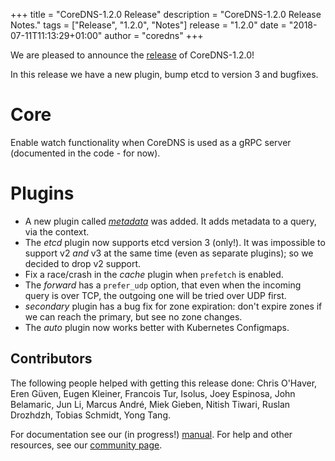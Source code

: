 +++
title = "CoreDNS-1.2.0 Release"
description = "CoreDNS-1.2.0 Release Notes."
tags = ["Release", "1.2.0", "Notes"]
release = "1.2.0"
date = "2018-07-11T11:13:29+01:00"
author = "coredns"
+++

We are pleased to announce the [release](https://github.com/coredns/coredns/releases/tag/v1.2.0) of
CoreDNS-1.2.0!

In this release we have a new plugin, bump etcd to version 3 and bugfixes.

# Core

Enable watch functionality when CoreDNS is used as a gRPC server (documented in the code - for now).

# Plugins

* A new plugin called [*metadata*](/plugins/metadata) was added. It adds metadata to a query, via the context.
* The *etcd* plugin now supports etcd version 3 (only!). It was impossible to support v2 *and* v3 at
  the same time (even as separate plugins); so we decided to drop v2 support.
* Fix a race/crash in the *cache* plugin when `prefetch` is enabled.
* The *forward* has a `prefer_udp` option, that even when the incoming query is over TCP, the
  outgoing one will be tried over UDP first.
* *secondary* plugin has a bug fix for zone expiration: don't expire zones if we can reach the
  primary, but see no zone changes.
* The *auto* plugin now works better with Kubernetes Configmaps.

## Contributors

The following people helped with getting this release done:
Chris O'Haver,
Eren Güven,
Eugen Kleiner,
Francois Tur,
Isolus,
Joey Espinosa,
John Belamaric,
Jun Li,
Marcus André,
Miek Gieben,
Nitish Tiwari,
Ruslan Drozhdzh,
Tobias Schmidt,
Yong Tang.

For documentation see our (in progress!) [manual](/manual). For help and other resources, see our
[community page](https://coredns.io/community/).
